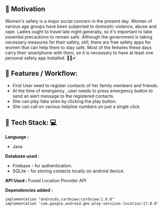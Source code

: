 ## 📌 Motivation 
Women's safety is a major social concern in the present day. Women of various age groups have been subjected to domestic violence, abuse and rape. Ladies ought to travel late night generally, so it's important to take essential precautions to remain safe. Although the government is taking necessary measures for their safety, still, there are free safety apps for women that can help them to stay safe. Most of the females these days carry their smartphone with them, so it is necessary to have at least one personal safety app installed. 👮‍♀️✔

## 📌 Features / Workflow: 
* First User need to register contacts of her family members and friends.
* At the time of emergency , user needs to press emergency button to send an alert message to the registered contacts.
* She can play fake siren by clicking the play button.
* She can call on various helpline numbers on just a single click.

## 📌 Tech Stack: 💻

**Language :**
* Java

**Database used :**
* Firebase - for authentication.
* SQLite - for storing contacts locally on android device.

**API Used :**
Fused Location Provider API

**Dependencies added :**
```
implementation "androidx.cardview:cardview:1.0.0"
implementation 'com.google.android.gms:play-services-location:17.0.0' 
```


